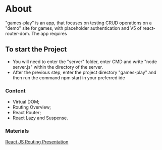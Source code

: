 # About
"games-play" is an app, that focuses on testing CRUD operations on a "demo" site for games, with placeholder authentication and V5 of react-router-dom. The app requires 

## To start the Project
- You will need to enter the "server" folder, enter CMD and write "node server.js" within the directory of the server.
- After the previous step, enter the project directory "games-play" and then run the command npm start in your preferred ide

### Content
- Virtual DOM;
- Routing Overview;
- React Router;
- React Lazy and Suspense.

### Materials
[React JS Routing Presentation](https://github.com/TheStormWeaver/Front-End/files/7564176/04.-React-JS-Routing.pptx)
